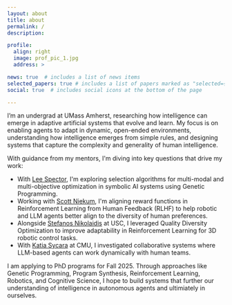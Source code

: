 ```yaml
---
layout: about
title: about
permalink: /
description:

profile:
  align: right
  image: prof_pic_1.jpg
  address: >

news: true  # includes a list of news items
selected_papers: true # includes a list of papers marked as "selected={true}"
social: true  # includes social icons at the bottom of the page

---
```




I’m an undergrad at UMass Amherst, researching how intelligence can emerge in adaptive artificial systems that evolve and learn. My focus is on enabling agents to adapt in dynamic, open-ended environments, understanding how intelligence emerges from simple rules, and designing systems that capture the complexity and generality of human intelligence.

With guidance from my mentors, I'm diving into key questions that drive my work:

- With [Lee Spector](https://www.amherst.edu/people/facstaff/lspector), I'm exploring selection algorithms for multi-modal and multi-objective optimization in symbolic AI systems using Genetic Programming.
- Working with [Scott Niekum](https://people.cs.umass.edu/~sniekum/), I'm aligning reward functions in Reinforcement Learning from Human Feedback (RLHF) to help robotic and LLM agents better align to the diversity of human preferences.
- Alongside [Stefanos Nikolaidis](https://stefanosnikolaidis.net/) at USC, I leveraged Quality Diversity Optimization to improve adaptability in Reinforcement Learning for 3D robotic control tasks.
- With [Katia Sycara](https://www.ri.cmu.edu/ri-faculty/katia-sycara/) at CMU, I investigated collaborative systems where LLM-based agents can work dynamically with human teams.

I am applying to PhD programs for Fall 2025. 
Through approaches like Genetic Programming, Program Synthesis, Reinforcement Learning, Robotics, and Cognitive Science, I hope to build systems that further our understanding of intelligence in autonomous agents and ultimiately in ourselves. 
